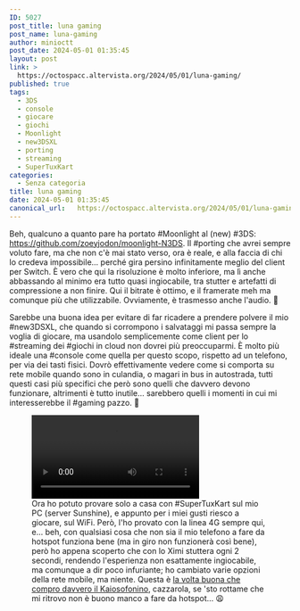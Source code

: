 ```yaml
---
ID: 5027
post_title: luna gaming
post_name: luna-gaming
author: minioctt
post_date: 2024-05-01 01:35:45
layout: post
link: >
  https://octospacc.altervista.org/2024/05/01/luna-gaming/
published: true
tags:
  - 3DS
  - console
  - giocare
  - giochi
  - Moonlight
  - new3DSXL
  - porting
  - streaming
  - SuperTuxKart
categories:
  - Senza categoria
title: luna gaming
date: 2024-05-01 01:35:45
canonical_url:   https://octospacc.altervista.org/2024/05/01/luna-gaming/
---
```

<!-- wp:paragraph -->
<p>Beh, qualcuno a quanto pare ha portato #Moonlight al (new) #3DS: <a href="https://github.com/zoeyjodon/moonlight-N3DS">https://github.com/zoeyjodon/moonlight-N3DS</a>. Il #porting che avrei sempre voluto fare, ma che non c'è mai stato verso, ora è reale, e alla faccia di chi lo credeva impossibile... perché gira persino infinitamente meglio del client per Switch. È vero che qui la risoluzione è molto inferiore, ma lì anche abbassando al minimo era tutto quasi ingiocabile, tra stutter e artefatti di compressione a non finire. Qui il bitrate è ottimo, e il framerate meh ma comunque più che utilizzabile. Ovviamente, è trasmesso anche l'audio. 🐔</p>
<!-- /wp:paragraph -->

<!-- wp:paragraph -->
<p>Sarebbe una buona idea per evitare di far ricadere a prendere polvere il mio #new3DSXL, che quando si corrompono i salvataggi mi passa sempre la voglia di giocare, ma usandolo semplicemente come client per lo #streaming dei #giochi in cloud non dovrei più preoccuparmi. È molto più ideale una #console come quella per questo scopo, rispetto ad un telefono, per via dei tasti fisici. Dovrò effettivamente vedere come si comporta su rete mobile quando sono in culandia, o magari in bus in autostrada, tutti questi casi più specifici che però sono quelli che davvero devono funzionare, altrimenti è tutto inutile... sarebbero quelli i momenti in cui mi interesserebbe il #gaming pazzo. 🐙</p>
<!-- /wp:paragraph -->

<!-- wp:paragraph -->
<p></p>
<!-- /wp:paragraph -->

<!-- wp:video {"id":5026} -->
<figure class="wp-block-video"><video controls src="{{site.cdnurl}}/assets/uploads/2024/05/VID_20240430_2335210.mp4"></video><figcaption class="wp-element-caption">Ora ho potuto provare solo a casa con #SuperTuxKart sul mio PC (server Sunshine), e appunto per i miei gusti riesco a giocare, sul WiFi. Però, l'ho provato con la linea 4G sempre qui, e... beh, con qualsiasi cosa che non sia il mio telefono a fare da hotspot funziona bene (ma in giro non funzionerà così bene), però ho appena scoperto che con lo Ximi stuttera ogni 2 secondi, rendendo l'esperienza non esattamente ingiocabile, ma comunque a dir poco infuriante; ho cambiato varie opzioni della rete mobile, ma niente. Questa è <a href="https://octospacc.altervista.org/2024/03/19/adrode-trolling-sempre-peggio/">la volta buona che compro davvero il Kaiosofonino</a>, cazzarola, se 'sto rottame che mi ritrovo non è buono manco a fare da hotspot... 😩</figcaption></figure>
<!-- /wp:video -->
